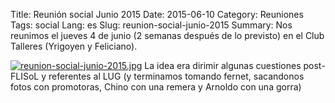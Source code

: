 Title: Reunión social Junio 2015
Date: 2015-06-10
Category: Reuniones
Tags: social
Lang: es
Slug: reunion-social-junio-2015
Summary: Nos reunimos el jueves 4 de junio (2 semanas después de lo previsto) en el Club Talleres (Yrigoyen y Feliciano).  

[![reunion-social-junio-2015.jpg](/images/article/2015/reunion-social-junio-2015.jpg)](/images/article/2015/reunion-social-junio-2015.jpg)
La idea era dirimir algunas cuestiones post-FLISoL y referentes al LUG (y terminamos tomando fernet, sacandonos fotos con promotoras, Chino con una remera y Arnoldo con una gorra)

